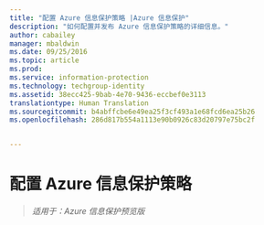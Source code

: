 ```yaml
---
title: "配置 Azure 信息保护策略 |Azure 信息保护"
description: "如何配置并发布 Azure 信息保护策略的详细信息。"
author: cabailey
manager: mbaldwin
ms.date: 09/25/2016
ms.topic: article
ms.prod: 
ms.service: information-protection
ms.technology: techgroup-identity
ms.assetid: 38ecc425-9bab-4e70-9436-eccbef0e3113
translationtype: Human Translation
ms.sourcegitcommit: b4abffcbe6e49ea25f3cf493a1e68fcd6ea25b26
ms.openlocfilehash: 286d817b554a1113e90b0926c83d20797e75bc2f


---
```


# 配置 Azure 信息保护策略 

>*适用于：Azure 信息保护预览版*




<!--HONumber=Oct16_HO1-->


